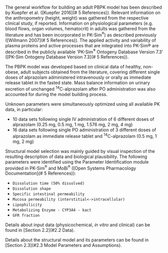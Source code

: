 The general workflow for building an adult PBPK model has been described by Kuepfer et al. ([Kuepfer 2016](# 5 References)). Relevant information on the anthropometry (height, weight) was gathered from the respective clinical study, if reported. Information on physiological parameters (e.g. blood flows, organ volumes, hematocrit) in adults was gathered from the literature and has been incorporated in PK-Sim<sup>®</sup>) as described previously ([Willmann 2007](# 5 References)). The  applied activity and variability of plasma proteins and active processes that are integrated into PK-Sim® are described in the publicly available 'PK-Sim<sup>®</sup> Ontogeny Database Version 7.3' ([PK-Sim Ontogeny Database Version 7.3](# 5 References)).

The PBPK model was developed based on clinical data of healthy, non-obese, adult subjects obtained from the literature, covering different single doses of alprazolam administered intravenously or orally as immediate release tablet in the fasted state. Mass balance information on urinary excretion of unchanged <sup>14</sup>C-alprazolam after PO administration was also accounted for during the model building process.

Unknown parameters were simultaneously optimized using all available PK data, in particular:

-  10 data sets following single IV administration of 6 different doses of alprazolam (0.25 mg, 0.5 mg, 1 mg, 1.576 mg, 2 mg, 4 mg)
- 16 data sets following single PO administration of 3 different doses of alprazolam as immediate release tablet and <sup>14</sup>C-alprazolam (0.5 mg, 1 mg, 2 mg)

Structural model selection was mainly guided by visual inspection of the resulting description of data and biological plausibility. The following parameters were identified using the Parameter Identification module provided in PK-Sim<sup>®</sup> and MoBi<sup>®</sup> ([Open Systems Pharmacology Documentation](# 5 References)):

- `Dissolution time (50% dissolved)`
- `Dissolution shape`
- `Specific intestinal permeability`
- `Mucosa permeability (interstitial<->intracellular)`
- `Lipophilicity`
- `Metabolizing Enzyme - CYP3A4 - kact`
- `GFR fraction`

Details about input data (physicochemical, *in vitro* and clinical) can be found in [Section 2.2](#2.2	Data).

Details about the structural model and its parameters can be found in [Section 2.3](#2.3 Model Parameters and Assumptions).





